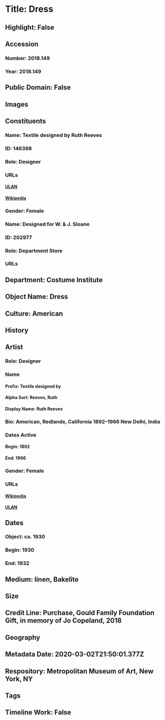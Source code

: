 # Title: Dress
## Highlight: False
## Accession
### Number: 2018.149
### Year: 2018.149
## Public Domain: False
## Images
## Constituents
### Name: Textile designed by Ruth Reeves
### ID: 146398
### Role: Designer
### URLs
#### [ULAN](http://vocab.getty.edu/page/ulan/500265176)
#### [Wikipedia](https://www.wikidata.org/wiki/Q7383178)
### Gender: Female
### Name: Designed for W. &amp; J. Sloane
### ID: 202977
### Role: Department Store
### URLs
## Department: Costume Institute
## Object Name: Dress
## Culture: American
## History
## Artist
### Role: Designer
### Name
#### Prefix: Textile designed by
#### Alpha Sort: Reeves, Ruth
#### Display Name: Ruth Reeves
### Bio: American, Redlands, California 1892–1966 New Delhi, India
### Dates Active
#### Begin: 1892
#### End: 1966
### Gender: Female
### URLs
#### [Wikipedia](https://www.wikidata.org/wiki/Q7383178)
#### [ULAN](http://vocab.getty.edu/page/ulan/500265176)
## Dates
### Object: ca. 1930
### Begin: 1930
### End: 1932
## Medium: linen, Bakelite
## Size
## Credit Line: Purchase, Gould Family Foundation Gift, in memory of Jo Copeland, 2018
## Geography
## Metadata Date: 2020-03-02T21:50:01.377Z
## Respository: Metropolitan Museum of Art, New York, NY
## Tags
## Timeline Work: False
